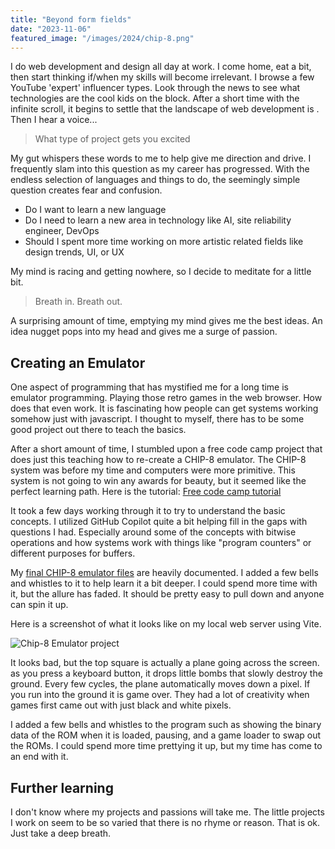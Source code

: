 ```yaml
---
title: "Beyond form fields"
date: "2023-11-06"
featured_image: "/images/2024/chip-8.png"
---
```


I do web development and design all day at work. I come home, eat a bit, then start thinking if/when my skills will become irrelevant. I browse a few YouTube 'expert' influencer types. Look through the news to see what technologies are the cool kids on the block. After a short time with the infinite scroll, it begins to settle that the landscape of web development is . Then I hear a voice...

> What type of project gets you excited

My gut whispers these words to me to help give me direction and drive. I frequently slam into this question as my career has progressed. With the endless selection of languages and things to do, the seemingly simple question creates fear and confusion. 

- Do I want to learn a new language
- Do I need to learn a new area in technology like AI, site reliability engineer, DevOps
- Should I spent more time working on more artistic related fields like design trends, UI, or UX

My mind is racing and getting nowhere, so I decide to meditate for a little bit. 

> Breath in. Breath out.

A surprising amount of time, emptying my mind gives me the best ideas. An idea nugget pops into my head and gives me a surge of passion.

## Creating an Emulator

One aspect of programming that has mystified me for a long time is emulator programming. Playing those retro games in the web browser. How does that even work. It is fascinating how people can get systems working somehow just with javascript. I thought to myself, there has to be some good project out there to teach the basics.

After a short amount of time, I stumbled upon a free code camp project that does just this teaching how to re-create a CHIP-8 emulator. The CHIP-8 system was before my time and computers were more primitive. This system is not going to win any awards for beauty, but it seemed like the perfect learning path. Here is the tutorial:  [Free code camp tutorial](https://www.freecodecamp.org/news/creating-your-very-own-chip-8-emulator/)

It took a few days working through it to try to understand the basic concepts. I utilized GitHub Copilot quite a bit helping fill in the gaps with questions I had. Especially around some of the concepts with bitwise operations and how systems work with things like "program counters" or different purposes for buffers.

My [final CHIP-8 emulator files](https://github.com/scottpetrovic/chip-8-emulator?tab=readme-ov-file) are heavily documented. I added a few bells and whistles to it to help learn it a bit deeper. I could spend more time with it, but the allure has faded. It should be pretty easy to pull down and anyone can spin it up.

Here is a screenshot of what it looks like on my local web server using Vite. 

![](/images/2024/chip-8.png "Chip-8 Emulator project")

It looks bad, but the top square is actually a plane going across the screen. as you press a keyboard button, it drops little bombs that slowly destroy the ground. Every few cycles, the plane automatically moves down a pixel. If you run into the ground it is game over. They had a lot of creativity when games first came out with just black and white pixels.

I added a few bells and whistles to the program such as showing the binary data of the ROM when it is loaded, pausing, and a game loader to swap out the ROMs. I could spend more time prettying it up, but my time has come to an end with it.


## Further learning

I don't know where my projects and passions will take me. The little projects I work on seem to be so varied that there is no rhyme or reason. That is ok. Just take a deep breath.